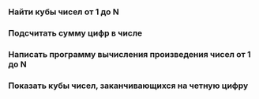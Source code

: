 ### Найти кубы чисел от 1 до N
### Подсчитать сумму цифр в числе
### Написать программу вычисления произведения чисел от 1 до N
### Показать кубы чисел, заканчивающихся на четную цифру
